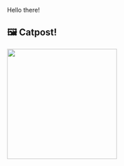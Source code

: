 Hello there!



## 🖼️ Catpost!

<sub>
    <img src="https://cdn2.thecatapi.com/images/G3AjcUyup.jpg" height="256">
</sub>

